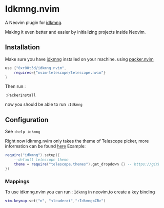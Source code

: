 # Idkmng.nvim
A Neovim plugin for [idkmng](https://github.com/0xr00t3d/idkmng).

Making it even better and easier by initializing projects inside Neovim.

## Installation
Make sure you have [idkmng](https://github.com/0xr00t3d/idkmng) installed on your machine.  <!--TODO autoinstall idkmng-->
using [packer.nvim](https://github.com/wbthomason/packer.nvim) 

```lua
use {"0xr00t3d/idkmng.nvim",
    requires={"nvim-telescope/telescope.nvim"}
}
```
Then run :
```
:PackerInstall
```

now you should be able to run `:Idkmng`

## Configuration
See `:help idkmng`

Right now idkmng.nvim only takes the theme of Telescope picker, more information can be found [here](https://github.com/nvim-telescope/telescope.nvim#themes) 
Example:

```lua
require("idkmng").setup({
    --default telescope theme
    theme = require("telescope.themes").get_dropdown {} -- https://github.com/nvim-telescope/telescope.nvim#themes 
})
```

### Mappings
To use idkmng.nvim you can run `:Idkmng` in neovim,to create a key binding 

```lua
vim.keymap.set("n", "<leader>i",":Idkmng<CR>")
```
